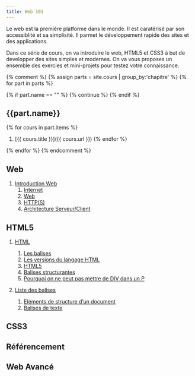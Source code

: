 ```yaml
---
title: Web 101
---
```


Le web est la premiére platforme dans le monde. Il est caratérisé par son
accessiblité et sa simplisité. Il parmet le développement rapide des sites et
des applications.

Dans ce série de cours, on va introduire le web, HTML5 et CSS3 à but de
developper des sites simples et modernes. On va vous proposes un ensemble des
exercies et mini-projets pour testez votre connaissance.


{% comment %}
{% assign parts =  site.cours | group_by:'chapitre' %}
{% for part in parts %}

  {% if part.name == "" %}
      {% continue %}
  {% endif %}

{{part.name}}
-------------

{% for cours in part.items %}
1. [{{ cours.title }}]({{ cours.url }})
{% endfor %}

{% endfor %}
{% endcomment %}

Web
---

1. [Introduction Web](_cours/00-web.md)
   1. [Internet](_cours/00-web.md)
   2. [Web](_cours/00-web.md)
   3. [HTTP(S)](_cours/00-web.md)
   4. [Architecture Serveur/Client](_cours/00-web.md)

HTML5
-----

1. [HTML](_cours/10-html5.md)
   1. [Les balises](_cours/10-html5.md#les-balises)
   2. [Les versions du langage HTML](_cours/10-html5.md#les-versions-du-langage-html)
   3. [HTML5](_cours/10-html5.md#html5)
   4. [Balises structurantes](_cours/10-html5.md#balises-structurantes)
   5. [Pourquoi on ne peut pas mettre de DIV dans un P](_cours/10-html5.md#pourquoi-on-ne-peut-pas-mettre-de-div-dans-un-p)

2. [Liste des balises](_cours/16-liste-balises.md)
   1. [Eléments de structure d’un document](_cours/16-liste-balises.md#eléments-de-structure-dun-document)
   2. [Balises de texte](_cours/16-liste-balises.md#balises-de-texte)

CSS3
----

Référencement
-------------

Web Avancé
----------


<link rel="next" href="{{ site.baseurl }}{{ site.cours | map: "url" | first }}" />
